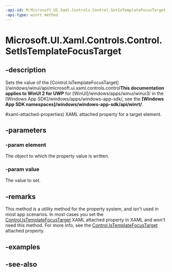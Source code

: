 ```yaml
---
-api-id: M:Microsoft.UI.Xaml.Controls.Control.SetIsTemplateFocusTarget(Microsoft.UI.Xaml.FrameworkElement,System.Boolean)
-api-type: winrt method
---
```


<!-- Method syntax
public void SetIsTemplateFocusTarget(Windows.UI.Xaml.FrameworkElement element, System.Boolean value)
-->

# Microsoft.UI.Xaml.Controls.Control.SetIsTemplateFocusTarget

## -description
Sets the value of the [Control.IsTemplateFocusTarget](/windows/winui/api/microsoft.ui.xaml.controls.control**This documentation applies to WinUI 2 for UWP** for [WinUI]/windows/apps/winui/winui3/ in the [Windows App SDK]/windows/apps/windows-app-sdk/, see the **[Windows App SDK namespaces]/windows/windows-app-sdk/api/winrt/**.

#xaml-attached-properties) XAML attached property for a target element.

## -parameters
### -param element
The object to which the property value is written.

### -param value
The value to set.

## -remarks
This method is a utility method for the property system, and isn't used in most app scenarios. In most cases you set the [Control.IsTemplateFocusTarget](/windows/winui/api/microsoft.ui.xaml.controls.control#xaml-attached-properties) XAML attached property in XAML and won't need this method. For more info, see the [Control.IsTemplateFocusTarget](/windows/winui/api/microsoft.ui.xaml.controls.control#xaml-attached-properties) attached property.

## -examples

## -see-also
